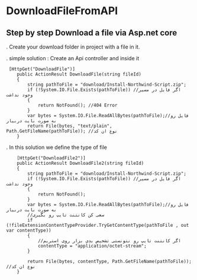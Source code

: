 # DownloadFileFromAPI

## Step by step Download a file via Asp.net core 
. Create your download folder in project with a file in it.

. simple solution :   Create an Api controller  and inside it 

     [HttpGet("DownloadFile")]
        public ActionResult DownloadFile(string fileId)
        {
            string pathToFile = "download/Install-Northwind-Script.zip"; 
            if (!System.IO.File.Exists(pathToFile)) //اگر فایل در مسیر وجود نداشت
            {
                return NotFound(); //404 Error
            }
            var bytes = System.IO.File.ReadAllBytes(pathToFile);//فایل رو به صورت بایت دربیار
            return File(bytes, "text/plain", Path.GetFileName(pathToFile)); //نوع ان کد 
        }

. In this solution we define the type of file 


        [HttpGet("DownloadFile2")]
        public ActionResult DownloadFile2(string fileId)
        {
            string pathToFile = "download/Install-Northwind-Script.zip";
            if (!System.IO.File.Exists(pathToFile)) //اگر فایل در مسیر وجود نداشت
            {
                return NotFound();
            }
            var bytes = System.IO.File.ReadAllBytes(pathToFile);//فایل رو به صورت بایت دربیار
            //سعی کن کانتنت تایپ رو بگیری 
            if (!fileExtensionContentTypeProvider.TryGetContentType(pathToFile , out var contentType))
            {
                //اگر کانتنت تایپ رو نتونستی تشخیص بدی بزار روی استریم 
                contentType = "application/octet-stream";
            }
           
            return File(bytes, contentType, Path.GetFileName(pathToFile)); //نوع ان کد 
        }
